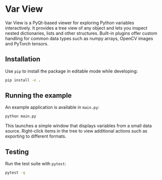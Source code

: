 # Var View

Var View is a PyQt-based viewer for exploring Python variables interactively. It provides a tree view of any object and lets you inspect nested dictionaries, lists and other structures. Built-in plugins offer custom handling for common data types such as numpy arrays, OpenCV images and PyTorch tensors.

## Installation

Use `pip` to install the package in editable mode while developing:

```bash
pip install -e .
```

## Running the example

An example application is available in `main.py`:

```bash
python main.py
```

This launches a simple window that displays variables from a small data source. Right-click items in the tree to view additional actions such as exporting to different formats.

## Testing

Run the test suite with `pytest`:

```bash
pytest -q
```


